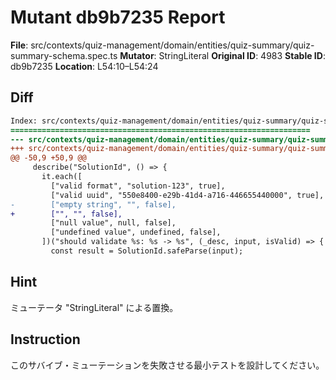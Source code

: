 # Mutant db9b7235 Report

**File**: src/contexts/quiz-management/domain/entities/quiz-summary/quiz-summary-schema.spec.ts
**Mutator**: StringLiteral
**Original ID**: 4983
**Stable ID**: db9b7235
**Location**: L54:10–L54:24

## Diff

```diff
Index: src/contexts/quiz-management/domain/entities/quiz-summary/quiz-summary-schema.spec.ts
===================================================================
--- src/contexts/quiz-management/domain/entities/quiz-summary/quiz-summary-schema.spec.ts	original
+++ src/contexts/quiz-management/domain/entities/quiz-summary/quiz-summary-schema.spec.ts	mutated #4983
@@ -50,9 +50,9 @@
     describe("SolutionId", () => {
       it.each([
         ["valid format", "solution-123", true],
         ["valid uuid", "550e8400-e29b-41d4-a716-446655440000", true],
-        ["empty string", "", false],
+        ["", "", false],
         ["null value", null, false],
         ["undefined value", undefined, false],
       ])("should validate %s: %s -> %s", (_desc, input, isValid) => {
         const result = SolutionId.safeParse(input);
```

## Hint

ミューテータ "StringLiteral" による置換。

## Instruction

このサバイブ・ミューテーションを失敗させる最小テストを設計してください。
